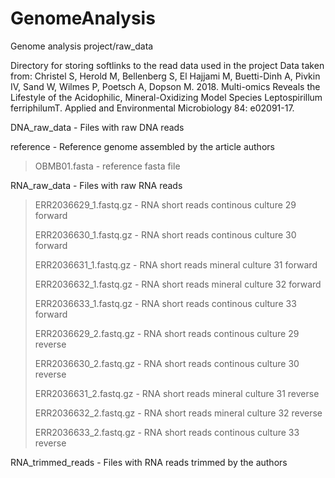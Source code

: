 # GenomeAnalysis
Genome analysis project/raw_data

Directory for storing softlinks to the read data used in the project
Data taken from: 
Christel S, Herold M, Bellenberg S, El Hajjami M, Buetti-Dinh A, Pivkin IV, Sand W, Wilmes P, Poetsch A, Dopson M. 2018. Multi-omics Reveals the Lifestyle of the Acidophilic, Mineral-Oxidizing Model Species Leptospirillum ferriphilumT. Applied and Environmental Microbiology 84: e02091-17.

DNA_raw_data - Files with raw DNA reads
 

reference - Reference genome assembled by the article authors
> OBMB01.fasta - reference fasta file

RNA_raw_data - Files with raw RNA reads
> ERR2036629_1.fastq.gz - RNA short reads continous culture 29 forward
>
> ERR2036630_1.fastq.gz - RNA short reads continous culture 30 forward
>
> ERR2036631_1.fastq.gz - RNA short reads mineral culture 31 forward
>
> ERR2036632_1.fastq.gz - RNA short reads mineral culture 32 forward
>
> ERR2036633_1.fastq.gz - RNA short reads continous culture 33 forward
>
> ERR2036629_2.fastq.gz - RNA short reads continous culture 29 reverse
>
> ERR2036630_2.fastq.gz - RNA short reads continous culture 30 reverse
>
> ERR2036631_2.fastq.gz - RNA short reads mineral culture 31 reverse
>
> ERR2036632_2.fastq.gz - RNA short reads mineral culture 32 reverse
>
> ERR2036633_2.fastq.gz - RNA short reads continous culture 33 reverse

RNA_trimmed_reads - Files with RNA reads trimmed by the authors

